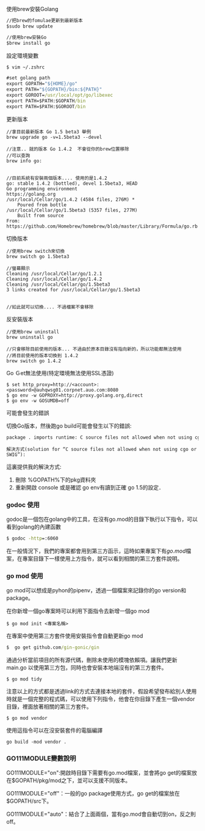 使用brew安裝Golang 

```cmd
//把brew的fomulae更新到最新版本
$sudo brew update

//使用brew安裝Go
$brew install go
```


設定環境變數

```cmd
$ vim ~/.zshrc

#set golang path
export GOPATH="${HOME}/go"
export PATH="${GOPATH}/bin:${PATH}"
export GOROOT=/usr/local/opt/go/libexec
export PATH=$PATH:$GOPATH/bin
export PATH=$PATH:$GOROOT/bin
```

更新版本 

```
//拿目前最新版本 Go 1.5 beta3 舉例
brew upgrade go -v=1.5beta3 --devel

//注意.. 就的版本 Go 1.4.2  不會從你的brew位置移除
//可以查詢
brew info go:


//目前系統有安裝兩個版本.... 使用的是1.4.2
go: stable 1.4.2 (bottled), devel 1.5beta3, HEAD
Go programming environment
https://golang.org
/usr/local/Cellar/go/1.4.2 (4584 files, 276M) *
    Poured from bottle
/usr/local/Cellar/go/1.5beta3 (5357 files, 277M)
    Built from source
From: https://github.com/Homebrew/homebrew/blob/master/Library/Formula/go.rb
```


切換版本 

```
//使用brew switch來切換        
brew switch go 1.5beta3

//螢幕顯示
Cleaning /usr/local/Cellar/go/1.2.1
Cleaning /usr/local/Cellar/go/1.4.2
Cleaning /usr/local/Cellar/go/1.5beta3
3 links created for /usr/local/Cellar/go/1.5beta3


//如此就可以切換.... 不過檔案不會移除
```


反安裝版本 

```
//使用brew uninstall
brew uninstall go

//只會移除目前使用的版本... 不過由於原本目錄沒有指向新的，所以功能都無法使用
//將目前使用的版本切換到 1.4.2
brew switch go 1.4.2
```

Go Ｇet無法使用(特定環境無法使用SSL憑證)
```
$ set http_proxy=http://<account>:<password>@auhqwsg01.corpnet.auo.com:8080
$ go env -w GOPROXY=http://proxy.golang.org,direct
$ go env -w GOSUMDB=off
```

可能會發生的錯誤 


切換Go版本，然後跑go build可能會發生以下的錯誤: 
```
package . imports runtime: C source files not allowed when not using cgo or SWIG: atomic_amd64x.c defs.c float.c heapdump.c lfstack.c malloc.c mcache.c mcentral.c mem_darwin.c mfixalloc.c mgc0.c mheap.c msize.c os_darwin.c panic.c parfor.c proc.c runtime.c signal.c signal_amd64x.c signal_unix.c stack.c string.c sys_x86.c

解決方式(solution for “C source files not allowed when not using cgo or SWIG”): 

```
這裏提供我的解決方式: 

1. 刪除 %GOPATH%下的pkg資料夾
2. 重新開啟 console 或是確認 go env有讀到正確 go 1.5的設定．


### godoc 使用

godoc是一個包在golang中的工具，在沒有go.mod的目錄下執行以下指令，可以看到golang的內建函數

```cmd
$ godoc -http=:6060
```

在一般情況下，我們的專案都會用到第三方函示，這時如果專案下有*go.mod*檔案，在專案目錄下一樣使用上方指令，就可以看到相關的第三方套件說明。


### go mod 使用

go mod可以想成是pyhon的pipenv，透過一個檔案來記錄你的go version和package。

在你新增一個go專案時可以利用下面指令去新增一個go mod
```
$ go mod init <專案名稱>
```

在專案中使用第三方套件使用安裝指令會自動更新go mod

```cmd
$  go get github.com/gin-gonic/gin
```

通過分析當前項目的所有源代碼，刪除未使用的模塊依賴項。讓我們更新 main.go 以使用第三方包，同時也會安裝本地端沒有的第三方套件。

```
$ go mod tidy
```

注意以上的方式都是透過link的方式去連接本地的套件，假設希望發布給別人使用時就是一個完整的程式碼，可以使用下列指令，他會在你目錄下產生一個vendor目錄，裡面放著相關的第三方套件。

```
$ go mod vendor
```
使用這指令可以在沒安裝套件的電腦編譯
```
go build -mod vendor .
```


### GO111MODULE變數說明

GO111MODULE="on":開啟時目錄下需要有go.mod檔案，並會將go get的檔案放在$GOPATH/pkg/mod之下，並可以支援不同版本。

GO111MODULE="off"：一般的go package使用方式，go get的檔案放在$GOPATH/src下。


GO111MODULE="auto"：結合了上面兩個，當有go.mod會自動切到on，反之則off。